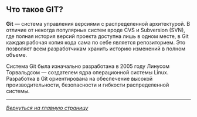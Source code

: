 ## Что такое GIT?

**Git** — система управления версиями с распределенной архитектурой. В отличие от некогда популярных систем вроде CVS и Subversion (SVN), где полная история версий проекта доступна лишь в одном месте, в Git каждая рабочая копия кода сама по себе является репозиторием. Это позволяет всем разработчикам хранить историю изменений в полном объеме.

Система Git была изначально разработана в 2005 году Линусом Торвальдсом — создателем ядра операционной системы Linux. Разработка в Git ориентирована на обеспечение высокой производительности, безопасности и гибкости распределенной системы.

---
*[Вернуться на главную страницу](../readme.md)*